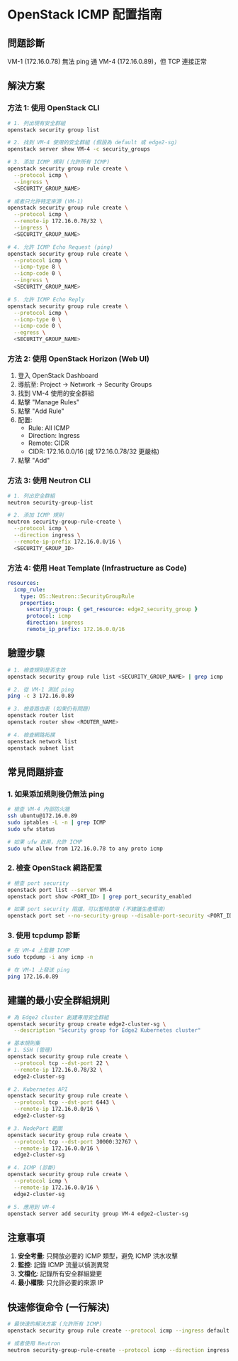 # OpenStack ICMP 配置指南

## 問題診斷
VM-1 (172.16.0.78) 無法 ping 通 VM-4 (172.16.0.89)，但 TCP 連接正常

## 解決方案

### 方法 1: 使用 OpenStack CLI

```bash
# 1. 列出現有安全群組
openstack security group list

# 2. 找到 VM-4 使用的安全群組 (假設為 default 或 edge2-sg)
openstack server show VM-4 -c security_groups

# 3. 添加 ICMP 規則 (允許所有 ICMP)
openstack security group rule create \
  --protocol icmp \
  --ingress \
  <SECURITY_GROUP_NAME>

# 或者只允許特定來源 (VM-1)
openstack security group rule create \
  --protocol icmp \
  --remote-ip 172.16.0.78/32 \
  --ingress \
  <SECURITY_GROUP_NAME>

# 4. 允許 ICMP Echo Request (ping)
openstack security group rule create \
  --protocol icmp \
  --icmp-type 8 \
  --icmp-code 0 \
  --ingress \
  <SECURITY_GROUP_NAME>

# 5. 允許 ICMP Echo Reply
openstack security group rule create \
  --protocol icmp \
  --icmp-type 0 \
  --icmp-code 0 \
  --egress \
  <SECURITY_GROUP_NAME>
```

### 方法 2: 使用 OpenStack Horizon (Web UI)

1. 登入 OpenStack Dashboard
2. 導航至: Project → Network → Security Groups
3. 找到 VM-4 使用的安全群組
4. 點擊 "Manage Rules"
5. 點擊 "Add Rule"
6. 配置:
   - Rule: All ICMP
   - Direction: Ingress
   - Remote: CIDR
   - CIDR: 172.16.0.0/16 (或 172.16.0.78/32 更嚴格)
7. 點擊 "Add"

### 方法 3: 使用 Neutron CLI

```bash
# 1. 列出安全群組
neutron security-group-list

# 2. 添加 ICMP 規則
neutron security-group-rule-create \
  --protocol icmp \
  --direction ingress \
  --remote-ip-prefix 172.16.0.0/16 \
  <SECURITY_GROUP_ID>
```

### 方法 4: 使用 Heat Template (Infrastructure as Code)

```yaml
resources:
  icmp_rule:
    type: OS::Neutron::SecurityGroupRule
    properties:
      security_group: { get_resource: edge2_security_group }
      protocol: icmp
      direction: ingress
      remote_ip_prefix: 172.16.0.0/16
```

## 驗證步驟

```bash
# 1. 檢查規則是否生效
openstack security group rule list <SECURITY_GROUP_NAME> | grep icmp

# 2. 從 VM-1 測試 ping
ping -c 3 172.16.0.89

# 3. 檢查路由表 (如果仍有問題)
openstack router list
openstack router show <ROUTER_NAME>

# 4. 檢查網路拓撲
openstack network list
openstack subnet list
```

## 常見問題排查

### 1. 如果添加規則後仍無法 ping

```bash
# 檢查 VM-4 內部防火牆
ssh ubuntu@172.16.0.89
sudo iptables -L -n | grep ICMP
sudo ufw status

# 如果 ufw 啟用，允許 ICMP
sudo ufw allow from 172.16.0.78 to any proto icmp
```

### 2. 檢查 OpenStack 網路配置

```bash
# 檢查 port security
openstack port list --server VM-4
openstack port show <PORT_ID> | grep port_security_enabled

# 如果 port security 阻擋，可以暫時禁用 (不建議生產環境)
openstack port set --no-security-group --disable-port-security <PORT_ID>
```

### 3. 使用 tcpdump 診斷

```bash
# 在 VM-4 上監聽 ICMP
sudo tcpdump -i any icmp -n

# 在 VM-1 上發送 ping
ping 172.16.0.89
```

## 建議的最小安全群組規則

```bash
# 為 Edge2 cluster 創建專用安全群組
openstack security group create edge2-cluster-sg \
  --description "Security group for Edge2 Kubernetes cluster"

# 基本規則集
# 1. SSH (管理)
openstack security group rule create \
  --protocol tcp --dst-port 22 \
  --remote-ip 172.16.0.78/32 \
  edge2-cluster-sg

# 2. Kubernetes API
openstack security group rule create \
  --protocol tcp --dst-port 6443 \
  --remote-ip 172.16.0.0/16 \
  edge2-cluster-sg

# 3. NodePort 範圍
openstack security group rule create \
  --protocol tcp --dst-port 30000:32767 \
  --remote-ip 172.16.0.0/16 \
  edge2-cluster-sg

# 4. ICMP (診斷)
openstack security group rule create \
  --protocol icmp \
  --remote-ip 172.16.0.0/16 \
  edge2-cluster-sg

# 5. 應用到 VM-4
openstack server add security group VM-4 edge2-cluster-sg
```

## 注意事項

1. **安全考量**: 只開放必要的 ICMP 類型，避免 ICMP 洪水攻擊
2. **監控**: 記錄 ICMP 流量以偵測異常
3. **文檔化**: 記錄所有安全群組變更
4. **最小權限**: 只允許必要的來源 IP

## 快速修復命令 (一行解決)

```bash
# 最快速的解決方案 (允許所有 ICMP)
openstack security group rule create --protocol icmp --ingress default

# 或者使用 Neutron
neutron security-group-rule-create --protocol icmp --direction ingress default
```